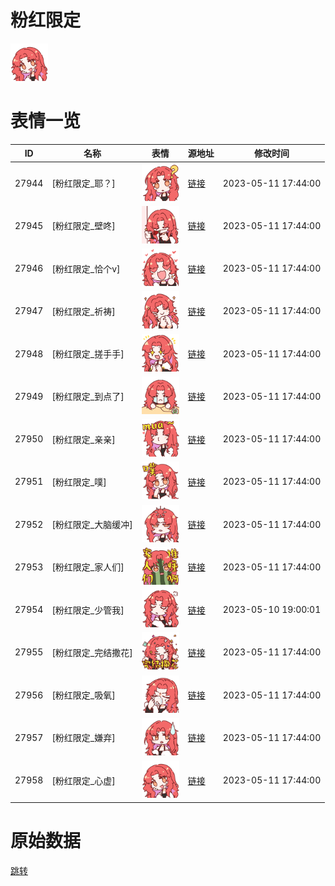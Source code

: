 # 粉红限定

<img src="./cover.png" height="60" alt="cover" />

# 表情一览

|ID|名称|表情|源地址|修改时间|
|----|----|----|----|----|
|27944|[粉红限定_耶？]|<img src="./pic/027944_%5B粉红限定_耶？%5D.png" height="60" alt="耶？"/>|[链接](https://i0.hdslb.com/bfs/garb/0f6124f0f6b9ec71896549c91bd0dd84545c087a.png)|2023-05-11 17:44:00|
|27945|[粉红限定_壁咚]|<img src="./pic/027945_%5B粉红限定_壁咚%5D.png" height="60" alt="壁咚"/>|[链接](https://i0.hdslb.com/bfs/garb/8230e5149cd720acffbf0e21358384b30ccbdcd7.png)|2023-05-11 17:44:00|
|27946|[粉红限定_恰个v]|<img src="./pic/027946_%5B粉红限定_恰个v%5D.png" height="60" alt="恰个v"/>|[链接](https://i0.hdslb.com/bfs/garb/95b1d0ed3138c120128a2aceb71a1f1d6bf3753a.png)|2023-05-11 17:44:00|
|27947|[粉红限定_祈祷]|<img src="./pic/027947_%5B粉红限定_祈祷%5D.png" height="60" alt="祈祷"/>|[链接](https://i0.hdslb.com/bfs/garb/5f4b6b032b07e5b8f3440d8796b351a95209bc34.png)|2023-05-11 17:44:00|
|27948|[粉红限定_搓手手]|<img src="./pic/027948_%5B粉红限定_搓手手%5D.png" height="60" alt="搓手手"/>|[链接](https://i0.hdslb.com/bfs/garb/1665574b4aba46e5ca843df38ad4bd6e2a32d398.png)|2023-05-11 17:44:00|
|27949|[粉红限定_到点了]|<img src="./pic/027949_%5B粉红限定_到点了%5D.png" height="60" alt="到点了"/>|[链接](https://i0.hdslb.com/bfs/garb/d2b7467f47aa13a7dd97c68d1e9e5d3f417112ba.png)|2023-05-11 17:44:00|
|27950|[粉红限定_亲亲]|<img src="./pic/027950_%5B粉红限定_亲亲%5D.png" height="60" alt="亲亲"/>|[链接](https://i0.hdslb.com/bfs/garb/b82147866f86f1cc4603ba5b47731b8d2eddfb37.png)|2023-05-11 17:44:00|
|27951|[粉红限定_噗]|<img src="./pic/027951_%5B粉红限定_噗%5D.png" height="60" alt="噗"/>|[链接](https://i0.hdslb.com/bfs/garb/9f22d532110efcbeb8a6c09b50da87863e347b02.png)|2023-05-11 17:44:00|
|27952|[粉红限定_大脑缓冲]|<img src="./pic/027952_%5B粉红限定_大脑缓冲%5D.png" height="60" alt="大脑缓冲"/>|[链接](https://i0.hdslb.com/bfs/garb/9a68129bba296ff533856fd3b607404494c43ff4.png)|2023-05-11 17:44:00|
|27953|[粉红限定_家人们]|<img src="./pic/027953_%5B粉红限定_家人们%5D.png" height="60" alt="家人们"/>|[链接](https://i0.hdslb.com/bfs/garb/38a92efc064c0a17f0dc2ca5e2dfbae28234f983.png)|2023-05-11 17:44:00|
|27954|[粉红限定_少管我]|<img src="./pic/027954_%5B粉红限定_少管我%5D.png" height="60" alt="少管我"/>|[链接](https://i0.hdslb.com/bfs/garb/2e325a0f5ab3732009a62c2dc9d896b73e15b93d.png)|2023-05-10 19:00:01|
|27955|[粉红限定_完结撒花]|<img src="./pic/027955_%5B粉红限定_完结撒花%5D.png" height="60" alt="完结撒花"/>|[链接](https://i0.hdslb.com/bfs/garb/bb8a7eb3a7603af25bd78e5b7a50420db59bb781.png)|2023-05-11 17:44:00|
|27956|[粉红限定_吸氧]|<img src="./pic/027956_%5B粉红限定_吸氧%5D.png" height="60" alt="吸氧"/>|[链接](https://i0.hdslb.com/bfs/garb/eb2cda1646d80568c148230bd357bec00dc4129b.png)|2023-05-11 17:44:00|
|27957|[粉红限定_嫌弃]|<img src="./pic/027957_%5B粉红限定_嫌弃%5D.png" height="60" alt="嫌弃"/>|[链接](https://i0.hdslb.com/bfs/garb/31a42f633de770b14ba7259c98ddeabc62ebd496.png)|2023-05-11 17:44:00|
|27958|[粉红限定_心虚]|<img src="./pic/027958_%5B粉红限定_心虚%5D.png" height="60" alt="心虚"/>|[链接](https://i0.hdslb.com/bfs/garb/9a5be0ffa9b4a3e565ce528a62b64782fbf9eae7.png)|2023-05-11 17:44:00|

# 原始数据

[跳转](./raw.json)

